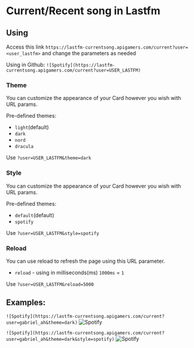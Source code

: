 # Current/Recent song in Lastfm

## Using

Access this link `https://lastfm-currentsong.apigamers.com/current?user=<user_lastfm>` and change the parameters as needed

Using in Github: `![Spotify](https://lastfm-currentsong.apigamers.com/current?user=USER_LASTFM)`

### Theme

You can customize the appearance of your Card however you wish with URL params.

Pre-defined themes:

- `light`(default)
- `dark`
- `nord`
- `dracula`

Use `?user=USER_LASTFM&theme=dark`

### Style

You can customize the appearance of your Card however you wish with URL params.

Pre-defined themes:

- `default`(default)
- `spotify`

Use `?user=USER_LASTFM&style=spotify`

### Reload

You can use reload to refresh the page using this URL parameter.

- `reload` - using in milliseconds(ms) `1000ms` = `1`

Use `?user=USER_LASTFM&reload=5000`

## Examples:

`![Spotify](https://lastfm-currentsong.apigamers.com/current?user=gabriel_ah&theme=dark)`
![Spotify](https://lastfm-currentsong.apigamers.com/current?user=gabriel_ah&theme=dark)

`![Spotify](https://lastfm-currentsong.apigamers.com/current?user=gabriel_ah&theme=dark&style=spotify)`
![Spotify](https://lastfm-currentsong.apigamers.com/current?user=gabriel_ah&theme=dark&style=spotify)
